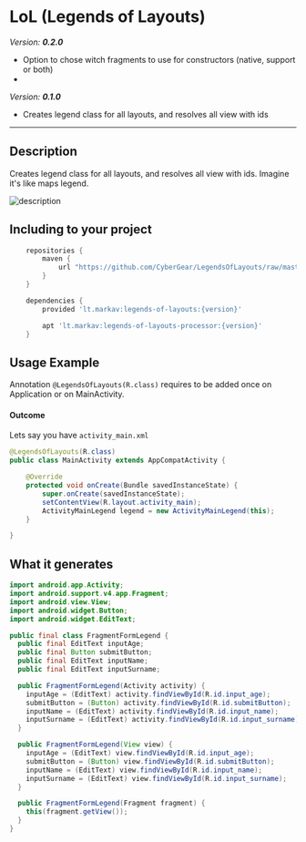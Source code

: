 # LoL (Legends of Layouts)

*Version:* ***0.2.0***

 - Option to chose witch fragments to use for constructors (native, support or both)
 -

*Version:* ***0.1.0***

 - Creates legend class for all layouts, and resolves all view with ids

---

## Description

Creates legend class for all layouts, and resolves all view with ids. Imagine it's like maps legend.

![description](https://raw.githubusercontent.com/CyberGear/LegendsOfLayouts/master/layout_example.png)

## Including to your project

```Groovy
    repositories {
        maven {
            url "https://github.com/CyberGear/LegendsOfLayouts/raw/master/repo/"
        }
    }
```

```Groovy
    dependencies {
        provided 'lt.markav:legends-of-layouts:{version}'

        apt 'lt.markav:legends-of-layouts-processor:{version}'
    }
```

## Usage Example

Annotation `@LegendsOfLayouts(R.class)` requires to be added once on Application or on MainActivity.

#### Outcome
Lets say you have `activity_main.xml`

```Java
@LegendsOfLayouts(R.class)
public class MainActivity extends AppCompatActivity {

    @Override
    protected void onCreate(Bundle savedInstanceState) {
        super.onCreate(savedInstanceState);
        setContentView(R.layout.activity_main);
        ActivityMainLegend legend = new ActivityMainLegend(this);
    }

}
```

## What it generates

```Java
import android.app.Activity;
import android.support.v4.app.Fragment;
import android.view.View;
import android.widget.Button;
import android.widget.EditText;

public final class FragmentFormLegend {
  public final EditText inputAge;
  public final Button submitButton;
  public final EditText inputName;
  public final EditText inputSurname;

  public FragmentFormLegend(Activity activity) {
    inputAge = (EditText) activity.findViewById(R.id.input_age);
    submitButton = (Button) activity.findViewById(R.id.submitButton);
    inputName = (EditText) activity.findViewById(R.id.input_name);
    inputSurname = (EditText) activity.findViewById(R.id.input_surname);
  }

  public FragmentFormLegend(View view) {
    inputAge = (EditText) view.findViewById(R.id.input_age);
    submitButton = (Button) view.findViewById(R.id.submitButton);
    inputName = (EditText) view.findViewById(R.id.input_name);
    inputSurname = (EditText) view.findViewById(R.id.input_surname);
  }

  public FragmentFormLegend(Fragment fragment) {
    this(fragment.getView());
  }
}
```

